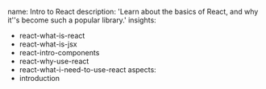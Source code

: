name: Intro to React
description: 'Learn about the basics of React, and why it''s become such a popular library.'
insights:
  - react-what-is-react
  - react-what-is-jsx
  - react-intro-components
  - react-why-use-react
  - react-what-i-need-to-use-react
aspects:
  - introduction
 
